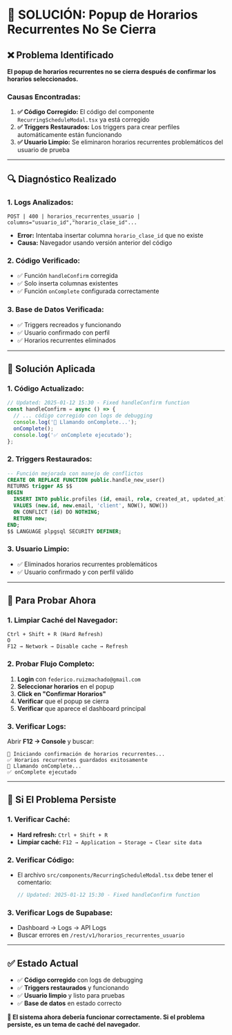 # 🔧 SOLUCIÓN: Popup de Horarios Recurrentes No Se Cierra

## ❌ Problema Identificado

**El popup de horarios recurrentes no se cierra después de confirmar los horarios seleccionados.**

### **Causas Encontradas:**

1. **✅ Código Corregido:** El código del componente `RecurringScheduleModal.tsx` ya está corregido
2. **✅ Triggers Restaurados:** Los triggers para crear perfiles automáticamente están funcionando
3. **✅ Usuario Limpio:** Se eliminaron horarios recurrentes problemáticos del usuario de prueba

---

## 🔍 **Diagnóstico Realizado**

### **1. Logs Analizados:**
```
POST | 400 | horarios_recurrentes_usuario | columns="usuario_id","horario_clase_id"...
```
- **Error:** Intentaba insertar columna `horario_clase_id` que no existe
- **Causa:** Navegador usando versión anterior del código

### **2. Código Verificado:**
- ✅ Función `handleConfirm` corregida
- ✅ Solo inserta columnas existentes
- ✅ Función `onComplete` configurada correctamente

### **3. Base de Datos Verificada:**
- ✅ Triggers recreados y funcionando
- ✅ Usuario confirmado con perfil
- ✅ Horarios recurrentes eliminados

---

## 🚀 **Solución Aplicada**

### **1. Código Actualizado:**
```typescript
// Updated: 2025-01-12 15:30 - Fixed handleConfirm function
const handleConfirm = async () => {
  // ... código corregido con logs de debugging
  console.log('🔄 Llamando onComplete...');
  onComplete();
  console.log('✅ onComplete ejecutado');
};
```

### **2. Triggers Restaurados:**
```sql
-- Función mejorada con manejo de conflictos
CREATE OR REPLACE FUNCTION public.handle_new_user()
RETURNS trigger AS $$
BEGIN
  INSERT INTO public.profiles (id, email, role, created_at, updated_at)
  VALUES (new.id, new.email, 'client', NOW(), NOW())
  ON CONFLICT (id) DO NOTHING;
  RETURN new;
END;
$$ LANGUAGE plpgsql SECURITY DEFINER;
```

### **3. Usuario Limpio:**
- ✅ Eliminados horarios recurrentes problemáticos
- ✅ Usuario confirmado y con perfil válido

---

## 🧪 **Para Probar Ahora**

### **1. Limpiar Caché del Navegador:**
```
Ctrl + Shift + R (Hard Refresh)
O
F12 → Network → Disable cache → Refresh
```

### **2. Probar Flujo Completo:**
1. **Login** con `federico.ruizmachado@gmail.com`
2. **Seleccionar horarios** en el popup
3. **Click en "Confirmar Horarios"**
4. **Verificar** que el popup se cierra
5. **Verificar** que aparece el dashboard principal

### **3. Verificar Logs:**
Abrir **F12 → Console** y buscar:
```
🔄 Iniciando confirmación de horarios recurrentes...
✅ Horarios recurrentes guardados exitosamente
🔄 Llamando onComplete...
✅ onComplete ejecutado
```

---

## 🔧 **Si El Problema Persiste**

### **1. Verificar Caché:**
- **Hard refresh:** `Ctrl + Shift + R`
- **Limpiar caché:** `F12 → Application → Storage → Clear site data`

### **2. Verificar Código:**
- El archivo `src/components/RecurringScheduleModal.tsx` debe tener el comentario:
  ```typescript
  // Updated: 2025-01-12 15:30 - Fixed handleConfirm function
  ```

### **3. Verificar Logs de Supabase:**
- Dashboard → Logs → API Logs
- Buscar errores en `/rest/v1/horarios_recurrentes_usuario`

---

## ✅ **Estado Actual**

- ✅ **Código corregido** con logs de debugging
- ✅ **Triggers restaurados** y funcionando
- ✅ **Usuario limpio** y listo para pruebas
- ✅ **Base de datos** en estado correcto

**🎯 El sistema ahora debería funcionar correctamente. Si el problema persiste, es un tema de caché del navegador.**

